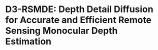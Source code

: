 # D3-RSMDE: Depth Detail Diffusion for Accurate and Efficient Remote Sensing Monocular Depth Estimation